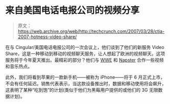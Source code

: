 # 来自美国电话电报公司的视频分享

> 原文：<https://web.archive.org/web/http://techcrunch.com/2007/03/28/ctia-2007-hotness-video-share/>

在与 Cingular/美国电话电报公司的一次会议上，他们谈到了他们的新服务 Video Share，这是一种移动到移动的视频聊天服务，让人想起了欧洲的视频聊天。这项服务将于今年夏天推出。最精彩的部分？他们与 [WWE](https://web.archive.org/web/20201126234945/http://crunchgear.com/2007/03/08/cingular-is-gonna-lay-the-smackdown-on-ya-brother/) 和 [Napster](https://web.archive.org/web/20201126234945/http://crunchgear.com/2007/03/26/napsterattfree-music/) 合作一些视频和音乐热点。

此外，我们将看到苹果的一款新手机——被称为 iPhone——将于 6 月正式上市，不会有任何延迟。销售代表表示，当这款设备推出时，数据和移动使用将会飙升，这表明了某种“吃到饱”的计划(类似于他们为黑莓用户提供的或他们的 3G 无限数据计划)。